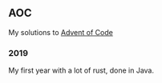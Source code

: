 ## AOC
 My solutions to [Advent of Code](https://adventofcode.com/)

### 2019
My first year with a lot of rust, done in Java.

